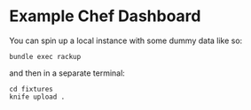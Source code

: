 Example Chef Dashboard
======================

You can spin up a local instance with some dummy data like so:

```
bundle exec rackup
```

and then in a separate terminal:

```
cd fixtures
knife upload .
```
